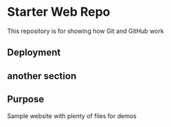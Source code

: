 # Starter Web Repo

This repository is for showing how Git and GitHub work

## Deployment

## another section

## Purpose

Sample website with plenty of files for demos